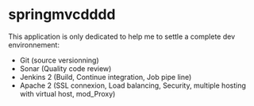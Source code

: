 # springmvcdddd

This application is only dedicated to help me to settle a complete dev environnement:

   - Git (source versionning)
   - Sonar (Quality code review)
   - Jenkins 2 (Build, Continue integration, Job pipe line)
   - Apache 2 (SSL connexion, Load balancing, Security, multiple hosting with virtual host, mod_Proxy)

